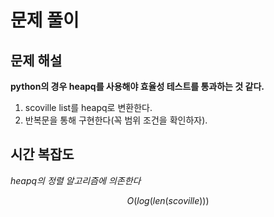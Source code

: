   # 문제 풀이

## 문제 해설


**python의 경우 heapq를 사용해야 효율성 테스트를 통과하는 것 같다.**


1. scoville list를 heapq로 변환한다.
2. 반복문을 통해 구현한다(꼭 범위 조건을 확인하자).



## 시간 복잡도
*heapq의 정렬 알고리즘에 의존한다*

$$O(log(len(scoville)))$$